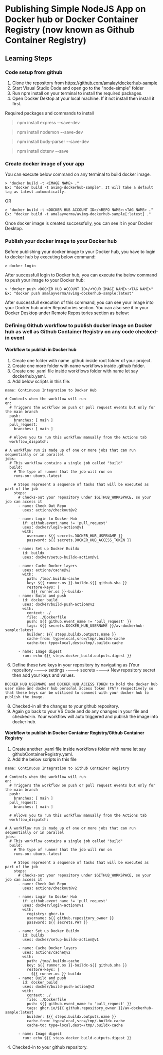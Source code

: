 # Publishing Simple NodeJS App on Docker hub or Docker Container Registry (now known as Github Container Registry)

## Learning Steps


### Code setup from github
1. Clone the repository from https://github.com/amalay/dockerhub-sample
2. Start Visual Studio Code and open go to the "node-simple" folder
3. Run npm install on your terminal to install the required packages.
4. Open Docker Dektop at your local machine. If it not install then install it first.

Required packages and commands to install
> npm install express --save-dev

> npm install nodemon --save-dev

> npm install body-parser --save-dev

> npm install dotenv --save

### Create docker image of your app
You can execute below command on any terminal to build docker image.
``` 
> "docker build -t <IMAGE NAME> ."
Ex: "docker build -t avimg-dockerhub-sample". It will take a default tag as latest automatically.
```

OR
```
> "docker build -t <DOCKER HUB ACCOUNT ID>/<REPO NAME>:<TAG NAME> ."
Ex: "docker build -t amalayverma/avimg-dockerhub-sample[:latest] ."
```

Once docker image is created successfully, you can see it in your Docker Desktop.

### Publish your docker image to your Docker hub
Before publishing your docker image to your Docker hub, you have to login to docker hub by executing below command:

```
> docker login
```

After successfull login to Docker hub, you can execute the below command to push your image to your Docker hub:
```
> "docker push <DOCKER HUB ACCOUNT ID>/<YOUR IMAGE NAME>:<TAG NAME>"
Ex: "docker push amalayverma/avimg-dockerhub-sample:latest"
```

After successfull execution of this command, you can see your image into your Docker hub under Repositories section. You can also see it in your Docker Desktop under Remote Repositories section as below:


### Defining Github workflow to publish docker image on Docker hub as well as Github Container Registry on any code checked-in event
#### Workflow to publish in Docker hub

1. Create one folder with name .github inside root folder of your project.
2. Create one more folder with name workflows inside .github folder.
3. Create one .yaml file inside workflows folder with name let say dockerhub.yaml.
4. Add below scripts in this file:
```
name: Continuous Integration to Docker Hub

# Controls when the workflow will run
on:
  # Triggers the workflow on push or pull request events but only for the main branch
  push:
    branches: [ main ]
  pull_request:
    branches: [ main ]

  # Allows you to run this workflow manually from the Actions tab
  workflow_dispatch:

# A workflow run is made up of one or more jobs that can run sequentially or in parallel
jobs:
  # This workflow contains a single job called "build"
  build:
    # The type of runner that the job will run on
    runs-on: ubuntu-latest

    # Steps represent a sequence of tasks that will be executed as part of the job
    steps:
      # Checks-out your repository under $GITHUB_WORKSPACE, so your job can access it
      - name: Check Out Repo
        uses: actions/checkout@v2

      - name: Login to Docker Hub
        if: github.event_name != 'pull_request'
        uses: docker/login-action@v1
        with:
          username: ${{ secrets.DOCKER_HUB_USERNAME }}
          password: ${{ secrets.DOCKER_HUB_ACCESS_TOKEN }}
          
      - name: Set up Docker Buildx
        id: buildx
        uses: docker/setup-buildx-action@v1

      - name: Cache Docker layers
        uses: actions/cache@v2
        with:
          path: /tmp/.buildx-cache
          key: ${{ runner.os }}-buildx-${{ github.sha }}
          restore-keys: |
            ${{ runner.os }}-buildx-
      - name: Build and push
        id: docker_build
        uses: docker/build-push-action@v2
        with:          
          context: ./
          file: ./Dockerfile          
          push: ${{ github.event_name != 'pull_request' }}
          tags: ${{ secrets.DOCKER_HUB_USERNAME }}/av-dockerhub-sample:latest
          builder: ${{ steps.buildx.outputs.name }}
          cache-from: type=local,src=/tmp/.buildx-cache
          cache-to: type=local,dest=/tmp/.buildx-cache

      - name: Image digest
        run: echo ${{ steps.docker_build.outputs.digest }}
```
6. Define these two keys in your repository by navigating as (Your repository ----> settings ----> secrets ----> New repository secret then add your keys and values.
```
DOCKER_HUB_USERNAME and DOCKER_HUB_ACCESS_TOKEN to hold the docker hub user name and docker hub personal access token (PAT) respectively so that these keys can be utilised to connect with your docker hub to publish the image.
```
8. Checked-in all the changes to your github repository.
9. Again go back to your VS Code and do any changes in your file and checked-in. Your workflow will auto triggered and publish the image into docker hub.

#### Workflow to publish in Docker Container Registry/Github Container Registry
1. Create another .yaml file inside workflows folder with name let say githubContainerRegistry.yaml.
2. Add the below scripts in this file
```
name: Continuous Integration to Github Container Registry

# Controls when the workflow will run
on:
  # Triggers the workflow on push or pull request events but only for the main branch
  push:
    branches: [ main ]
  pull_request:
    branches: [ main ]

  # Allows you to run this workflow manually from the Actions tab
  workflow_dispatch:

# A workflow run is made up of one or more jobs that can run sequentially or in parallel
jobs:
  # This workflow contains a single job called "build"
  build:
    # The type of runner that the job will run on
    runs-on: ubuntu-latest

    # Steps represent a sequence of tasks that will be executed as part of the job
    steps:
      # Checks-out your repository under $GITHUB_WORKSPACE, so your job can access it
      - name: Check Out Repo
        uses: actions/checkout@v2

      - name: Login to Docker Hub
        if: github.event_name != 'pull_request'
        uses: docker/login-action@v1
        with:
          registry: ghcr.io
          username: ${{ github.repository_owner }}
          password: ${{ secrets.PAT }}
          
      - name: Set up Docker Buildx
        id: buildx
        uses: docker/setup-buildx-action@v1

      - name: Cache Docker layers
        uses: actions/cache@v2
        with:
          path: /tmp/.buildx-cache
          key: ${{ runner.os }}-buildx-${{ github.sha }}
          restore-keys: |
            ${{ runner.os }}-buildx-
      - name: Build and push
        id: docker_build
        uses: docker/build-push-action@v2
        with:          
          context: ./
          file: ./Dockerfile          
          push: ${{ github.event_name != 'pull_request' }}          
          tags: ghcr.io/${{ github.repository_owner }}/av-dockerhub-sample:latest
          builder: ${{ steps.buildx.outputs.name }}
          cache-from: type=local,src=/tmp/.buildx-cache
          cache-to: type=local,dest=/tmp/.buildx-cache

      - name: Image digest
        run: echo ${{ steps.docker_build.outputs.digest }}
```
4. Checked-in to your github repository.

